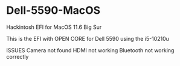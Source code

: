 # Dell-5590-MacOS
Hackintosh EFI for MacOS 11.6 Big Sur


This is the EFI with OPEN CORE for Dell 5590 using the i5-10210u


ISSUES
Camera not found
HDMI not working
Bluetooth not working correctly
